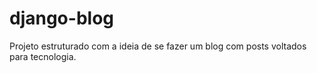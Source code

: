 # django-blog
Projeto estruturado com a ideia de se fazer um blog com posts voltados para tecnologia.
